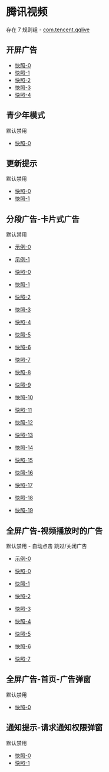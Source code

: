 # 腾讯视频

存在 7 规则组 - [com.tencent.qqlive](/src/apps/com.tencent.qqlive.ts)

## 开屏广告

- [快照-0](https://i.gkd.li/import/12700227)
- [快照-1](https://i.gkd.li/import/12700122)
- [快照-2](https://i.gkd.li/import/12700541)
- [快照-3](https://i.gkd.li/import/12910953)
- [快照-4](https://i.gkd.li/import/14049316)

## 青少年模式

默认禁用

- [快照-0](https://i.gkd.li/import/12700145)

## 更新提示

默认禁用

- [快照-0](https://i.gkd.li/import/12700486)
- [快照-1](https://i.gkd.li/import/13799951)

## 分段广告-卡片式广告

默认禁用

- [示例-0](https://m.gkd.li/57941037/42013a93-fb12-4747-92e0-95f5028eb8e5)
- [示例-1](https://m.gkd.li/57941037/8746fdc8-828e-42bb-9160-8e67b7af2dc7)

- [快照-0](https://i.gkd.li/import/12700299)
- [快照-1](https://i.gkd.li/import/12700302)
- [快照-2](https://i.gkd.li/import/13685929)
- [快照-3](https://i.gkd.li/import/12700518)
- [快照-4](https://i.gkd.li/import/12700175)
- [快照-5](https://i.gkd.li/import/13759380)
- [快照-6](https://i.gkd.li/import/12777344)
- [快照-7](https://i.gkd.li/import/12737313)
- [快照-8](https://i.gkd.li/import/13685842)
- [快照-9](https://i.gkd.li/import/13426421)
- [快照-10](https://i.gkd.li/import/14318802)
- [快照-11](https://i.gkd.li/import/14318811)
- [快照-12](https://i.gkd.li/import/13695084)
- [快照-13](https://i.gkd.li/import/12700303)
- [快照-14](https://i.gkd.li/import/12829866)
- [快照-15](https://i.gkd.li/import/13685871)
- [快照-16](https://i.gkd.li/import/13703219)
- [快照-17](https://i.gkd.li/import/12700210)
- [快照-18](https://i.gkd.li/import/13685877)
- [快照-19](https://i.gkd.li/import/13703298)

## 全屏广告-视频播放时的广告

默认禁用 - 自动点击 跳过/关闭广告

- [示例-0](https://m.gkd.li/57941037/c8f55e94-30ad-440d-b4d8-06fb19f0c17e)

- [快照-0](https://i.gkd.li/import/12700407)
- [快照-1](https://i.gkd.li/import/12700433)
- [快照-2](https://i.gkd.li/import/13043079)
- [快照-3](https://i.gkd.li/import/13526547)
- [快照-4](https://i.gkd.li/import/13695067)
- [快照-5](https://i.gkd.li/import/13946107)
- [快照-6](https://i.gkd.li/import/14001277)
- [快照-7](https://i.gkd.li/import/14318385)

## 全屏广告-首页-广告弹窗

默认禁用

- [快照-0](https://i.gkd.li/import/13842643)

## 通知提示-请求通知权限弹窗

默认禁用

- [快照-0](https://i.gkd.li/import/12700139)
- [快照-1](https://i.gkd.li/import/13670465)

